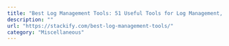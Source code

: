 ```yaml
---
title: "Best Log Management Tools: 51 Useful Tools for Log Management, Monitoring, Analytics, and More"
description: ""
url: "https://stackify.com/best-log-management-tools/"
category: "Miscellaneous"
---
```

